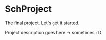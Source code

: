 # SchProject
The final project. Let's get it started.

Project description goes here -> sometimes : D

